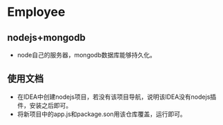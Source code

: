 # Employee
## nodejs+mongodb
- node自己的服务器，mongodb数据库能够持久化。
## 使用文档
- 在IDEA中创建nodejs项目，若没有该项目导航，说明该IDEA没有nodejs插件，安装之后即可。
- 将新项目中的app.js和package.son用该仓库覆盖，运行即可。
